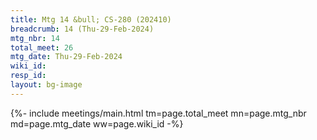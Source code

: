 ```yaml
---
title: Mtg 14 &bull; CS-280 (202410)
breadcrumb: 14 (Thu-29-Feb-2024)
mtg_nbr: 14
total_meet: 26
mtg_date: Thu-29-Feb-2024
wiki_id: 
resp_id: 
layout: bg-image
---
```


{%- include meetings/main.html
    tm=page.total_meet
    mn=page.mtg_nbr
    md=page.mtg_date
    ww=page.wiki_id
-%}
